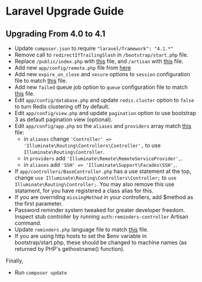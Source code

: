 # Laravel Upgrade Guide

## Upgrading From 4.0 to 4.1

- Update `composer.json` to require `"laravel/framework": "4.1.*"`
- Remove call to `redirectIfTrailingSlash` in `/bootstrap/start.php` file.
- Replace `/public/index.php` with [this](https://github.com/laravel/laravel/blob/develop/public/index.php) file, and `/artisan` with [this](https://github.com/laravel/laravel/blob/develop/artisan) file.
- Add new `app/config/remote.php` file from [here](https://github.com/laravel/laravel/blob/develop/app/config/remote.php)
- Add new `expire_on_close` and `secure` options to `session` configuration file to match [this](https://github.com/laravel/laravel/blob/develop/app/config/session.php) file.
- Add new `failed` queue job option to `queue` configuration file to match [this](https://github.com/laravel/laravel/blob/develop/app/config/queue.php) file.
- Edit `app/config/database.php` and update `redis.cluster` option to `false` to turn Redis clustering off by default.
- Edit `app/config/view.php` and update `pagination` option to use bootstrap 3 as default pagination view (optional).
- Edit `app/config/app.php` so the `aliases` and `providers` array match [this](https://github.com/laravel/laravel/blob/develop/app/config/app.php) file:
  - in `aliases` change `'Controller' => 'Illuminate\Routing\Controllers\Controller',`
  to use `Illuminate\Routing\Controller`.
  - in `providers` add `'Illuminate\Remote\RemoteServiceProvider',`.
  - in `aliases` add `'SSH' => 'Illuminate\Support\Facades\SSH',`.
- If `app/controllers/BaseController.php` has a use statement at the top, change `use Illuminate\Routing\Controllers\Controller;` to `use Illuminate\Routing\Controller;`. You may also remove this use statament, for you have registered a class alias for this.
- If you are overriding `missingMethod` in your controllers, add $method as the first parameter.
- Password reminder system tweaked for greater developer freedom. Inspect stub controller by running `auth:reminders-controller` Artisan command.
- Update `reminders.php` language file to match [this](https://github.com/laravel/laravel/blob/master/app/lang/en/reminders.php) file.
- If you are using http hosts to set the $env variable in bootstrap/start.php, these should be changed to machine names (as returned by PHP's gethostname() function).

Finally,

- Run `composer update`



